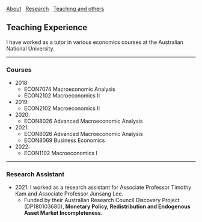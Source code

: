 [About](/index) &nbsp; [Research](/Research) &nbsp; [Teaching and others](/Teaching)

## Teaching Experience


I have worked as a tutor in various economics courses at the Australian National University.

---

### Courses

- 2018 
  * ECON7074 Macroeconomic Analysis 
  * ECON2102 Macroeconomics II
- 2019: 
  * ECON2102 Macroeconomics II
- 2020: 
  * ECON8026 Advanced Macroeconomic Analysis
- 2021: 
  * ECON8026 Advanced Macroeconomic Analysis
  * ECON8069 Business Economics
- 2022: 
  * ECON1102 Macroeconomics I

---

### Research Assistant
- 2021: I worked as a research assistant for Associate Professor Timothy Kam and Associate Professor Junsang Lee. 
  * Funded by their Australian Research Council Discovery Project (DP180103680), **Monetary Policy, Redistribution and Endogenous Asset Market Incompleteness**.

